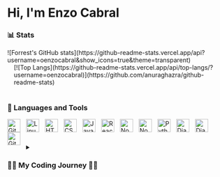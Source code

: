 <h1>Hi, I'm Enzo Cabral</h1>

### 📊 Stats

<div style="display:inline-block;">![Forrest's GitHub stats](https://github-readme-stats.vercel.app/api?username=oenzocabral&show_icons=true&theme=transparent)</div>
<div style="display:inline-block; padding-left:15px;">[![Top Langs](https://github-readme-stats.vercel.app/api/top-langs/?username=oenzocabral)](https://github.com/anuraghazra/github-readme-stats)</div>

#

### 🧰 Languages and Tools

<img align="left" alt="Git" width="30px" style="padding-right:10px;" src="https://cdn.jsdelivr.net/gh/devicons/devicon/icons/git/git-original.svg" />
<img align="left" alt="Linux" width="30px" style="padding-right:10px;" src="https://cdn.jsdelivr.net/gh/devicons/devicon/icons/linux/linux-original.svg" />
<img align="left" alt="HTML" width="30px" style="padding-right:10px;" src="https://cdn.jsdelivr.net/gh/devicons/devicon/icons/html5/html5-plain.svg" />
<img align="left" alt="CSS" width="30px" style="padding-right:10px;" src="https://cdn.jsdelivr.net/gh/devicons/devicon/icons/css3/css3-plain.svg" />
<img align="left" alt="JavaScript" width="30px" style="padding-right:10px;" src="https://cdn.jsdelivr.net/gh/devicons/devicon/icons/javascript/javascript-plain.svg" />
<img align="left" alt="React" width="30px" style="padding-right:10px;" src="https://cdn.jsdelivr.net/gh/devicons/devicon/icons/react/react-original.svg" />
<img align="left" alt="NodeJS" width="30px" style="padding-right:10px;" src="https://cdn.jsdelivr.net/gh/devicons/devicon/icons/nodejs/nodejs-original.svg" />
<img align="left" alt="NodeJS" width="30px" style="padding-right:10px;" src="https://cdn.jsdelivr.net/gh/devicons/devicon/icons/express/express-original.svg" />
<img align="left" alt="Python" width="30px" style="padding-right:10px;" src="https://cdn.jsdelivr.net/gh/devicons/devicon/icons/python/python-original.svg" />
<img align="left" alt="Django" width="30px" style="padding-right:10px;" src="https://cdn.jsdelivr.net/gh/devicons/devicon/icons/django/django-plain.svg" />
<img align="left" alt="Django" width="30px" style="padding-right:10px;" src="https://cdn.jsdelivr.net/gh/devicons/devicon/icons/flask/flask-original.svg" />
<img align="left" alt="GitHub" width="30px" style="padding-right:10px;" src="https://cdn.jsdelivr.net/gh/devicons/devicon/icons/github/github-original.svg" />
<br />

#

<details>
  <summary><h3>👨‍💻 My Coding Journey 👨‍💻</h3></summary>
  I started coding over two years ago, when I had an idea for a website I wanted to build at the time. I then started learning HTML and CSS, and ever since that first "Hello World", I've been in love with code. But my journey didn't stop at HTML and CSS, after that I learned some basic Javascript, but it didn't really fit me at the time, so I learned Python, and I dived deeply into the Python universe by learning lots of frameworks such as Flask, Pandas, Numpy, and my favourite, Django. After mastering Python and it's frameworks I decided to give Javascript another shot and go for a new challenge, and so I started learning the MERN stack.

  PS: I actually built that website idea that led me to learning code in the first place, and after that I build tons of different websites, games and cool projects.
</details>

<!-- ![GitHub Streak](https://streak-stats.demolab.com?user=ForrestKnight&theme=gruvbox&border_radius=4.5) -->
<!--
**oenzocabral/oenzocabral** is a ✨ _special_ ✨ repository because its `README.md` (this file) appears on your GitHub profile.

Here are some ideas to get you started:

- 🔭 I’m currently working on ...
- 🌱 I’m currently learning ...
- 👯 I’m looking to collaborate on ...
- 🤔 I’m looking for help with ...
- 💬 Ask me about ...
- 📫 How to reach me: ...
- 😄 Pronouns: ...
- ⚡ Fun fact: ...
-->
